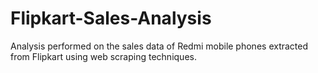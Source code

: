 # Flipkart-Sales-Analysis
Analysis performed on the sales data of Redmi mobile phones extracted from Flipkart using web scraping techniques.

